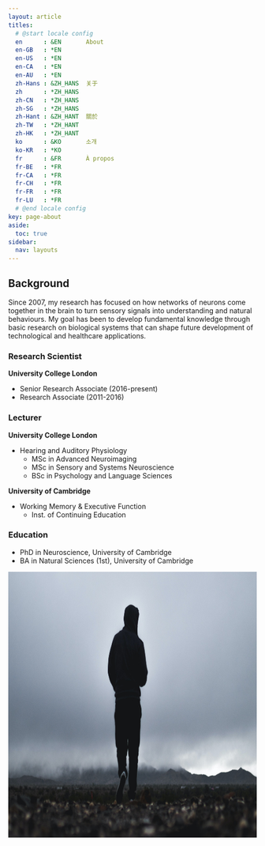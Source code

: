 ```yaml
---
layout: article
titles:
  # @start locale config
  en      : &EN       About
  en-GB   : *EN
  en-US   : *EN
  en-CA   : *EN
  en-AU   : *EN
  zh-Hans : &ZH_HANS  关于
  zh      : *ZH_HANS
  zh-CN   : *ZH_HANS
  zh-SG   : *ZH_HANS
  zh-Hant : &ZH_HANT  關於
  zh-TW   : *ZH_HANT
  zh-HK   : *ZH_HANT
  ko      : &KO       소개
  ko-KR   : *KO
  fr      : &FR       À propos
  fr-BE   : *FR
  fr-CA   : *FR
  fr-CH   : *FR
  fr-FR   : *FR
  fr-LU   : *FR
  # @end locale config
key: page-about
aside:
  toc: true
sidebar:
  nav: layouts
---
```




## Background

Since 2007, my research has focused on how networks of neurons come together in the brain to turn sensory signals into understanding and natural behaviours. My goal has been to develop fundamental knowledge through basic research on biological systems that can shape future development of technological and healthcare applications.

### Research Scientist
**University College London**
- Senior Research Associate (2016-present)
- Research Associate (2011-2016)

### Lecturer
**University College London**
- Hearing and Auditory Physiology
  - MSc in Advanced Neuroimaging
  - MSc in Sensory and Systems Neuroscience
  - BSc in Psychology and Language Sciences

**University of Cambridge**
- Working Memory & Executive Function
  - Inst. of Continuing Education

### Education
- PhD in Neuroscience, University of Cambridge
- BA in Natural Sciences (1st), University of Cambridge

<img src="assets/images/caleb-ekeroth-vYA26NaRUls-unsplash.jpg" alt="Man in hoodie in fog" style="height: 538px; width:907px;"/>
